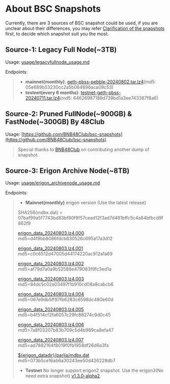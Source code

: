 
# About BSC Snapshots
Currently, there are 3 sources of BSC snapshot could be used, if you are unclear about their differences, you may refer [Clarification of the snapshots](https://github.com/bnb-chain/bsc-snapshots/issues/349) first, to decide which snapshot suit you the most.

## Source-1: Legacy Full Node(~3TB)
Usage: [usage/legacyfullnode_usage.md](./usage/legacyfullnode_usage.md)

Endpoints:
> - **mainnet(monthly)**: [geth-pbss-pebble-20240802.tar.lz4](https://pub-c0627345c16f47ab858c9469133073a8.r2.dev/geth-pbss-pebble-20240802.tar.lz4)(md5: 05e689b53230cc2a5b064896aca09c53)
> - **testnet(every 6 months)**: [testnet-geth-pbss-20240711.tar.lz4](https://pub-c0627345c16f47ab858c9469133073a8.r2.dev/testnet-geth-pbss-20240711.tar.lz4)(md5: 64626987189d739bd1a3ee743387f8a6)

## Source-2: Pruned FullNode(~900GB) & FastNode(~300GB) By 48Club
Usage: [https://github.com/BNB48Club/bsc-snapshots](https://github.com/BNB48Club/bsc-snapshots)
> Special thanks to [BNB48Club](https://twitter.com/bnb48club) on contributing another dump of snapshot.

## Source-3: Erigon Archive Node(~8TB)
Usage: [usage/erigon_archivenode_usage.md](./usage/erigon_archivenode_usage.md)

Endpoints:
> - **Mainnet(monthly)**
> erigon version (Use the latest release)
>
> SHA256(mdbx.dat) = 07baf99a5f7743bd83bf80f9f57cead12f3ad7d481bffc5c4a84bfbcd9f862f9
> 
> [erigon_data_20240803.lz4.000](https://pub-60a193f9bd504900a520f4f260497d1c.r2.dev/erigon_data_20240803.lz4.000) md5=d4f9bb8086fdcb830526c695a17a3d12
> 
> [erigon_data_20240803.lz4.001](https://pub-60a193f9bd504900a520f4f260497d1c.r2.dev/erigon_data_20240803.lz4.001) md5=c0c6512d47005d44174220ac912a1a69
> 
> [erigon_data_20240803.lz4.002](https://pub-60a193f9bd504900a520f4f260497d1c.r2.dev/erigon_data_20240803.lz4.002) md5=af79d7a0a9b52588e479083f9fc3ed1a
>
> [erigon_data_20240803.lz4.003](https://pub-60a193f9bd504900a520f4f260497d1c.r2.dev/erigon_data_20240803.lz4.003) md5=84dc5c02a03497f1b910cd08a8cabcb6
>
> [erigon_data_20240803.lz4.004](https://pub-60a193f9bd504900a520f4f260497d1c.r2.dev/erigon_data_20240803.lz4.004) md5=067e9db5ff97fb6283c6598dc480e60d
>
> [erigon_data_20240803.lz4.005](https://pub-60a193f9bd504900a520f4f260497d1c.r2.dev/erigon_data_20240803.lz4.005) md5=b4f514cf2fa6057c29fc88274c9d0c45
>
> [erigon_data_20240803.lz4.006](https://pub-60a193f9bd504900a520f4f260497d1c.r2.dev/erigon_data_20240803.lz4.006) md5=7a8f03207b83b709c5d4b989ca8efa47
>
> [erigon_data_20240803.lz4.007](https://pub-60a193f9bd504900a520f4f260497d1c.r2.dev/erigon_data_20240803.lz4.007) md5=ad7882164f8019f0fb1958df26d6a3fa
>
> [${erigon_datadir}/parlia/mdbx.dat](https://pub-60a193f9bd504900a520f4f260497d1c.r2.dev/parlia/mdbx.dat) md5=073b5ce16ab6a30243ee50d426228db7
> 
> - **Testnet**
> No longer support erigon2 snapshot. Use the erigon3(No need extra snapshot) [v1.3.0-alpha2](https://github.com/node-real/bsc-erigon/releases/tag/v1.3.0-alpha2).

